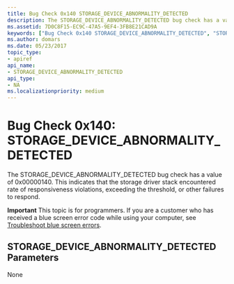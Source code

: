 ```yaml
---
title: Bug Check 0x140 STORAGE_DEVICE_ABNORMALITY_DETECTED
description: The STORAGE_DEVICE_ABNORMALITY_DETECTED bug check has a value of 0x00000140 that indicates that the storage driver stack encountered a failure to respond.
ms.assetid: 7D0C8F15-EC9C-47A5-9EF4-3FB8E21CAD9A
keywords: ["Bug Check 0x140 STORAGE_DEVICE_ABNORMALITY_DETECTED", "STORAGE_DEVICE_ABNORMALITY_DETECTED"]
ms.author: domars
ms.date: 05/23/2017
topic_type:
- apiref
api_name:
- STORAGE_DEVICE_ABNORMALITY_DETECTED
api_type:
- NA
ms.localizationpriority: medium
---
```


# Bug Check 0x140: STORAGE\_DEVICE\_ABNORMALITY\_DETECTED


The STORAGE\_DEVICE\_ABNORMALITY\_DETECTED bug check has a value of 0x00000140. This indicates that the storage driver stack encountered rate of responsiveness violations, exceeding the threshold, or other failures to respond.

**Important** This topic is for programmers. If you are a customer who has received a blue screen error code while using your computer, see [Troubleshoot blue screen errors](https://windows.microsoft.com/windows-10/troubleshoot-blue-screen-errors).

## STORAGE\_DEVICE\_ABNORMALITY\_DETECTED Parameters


None

 

 




